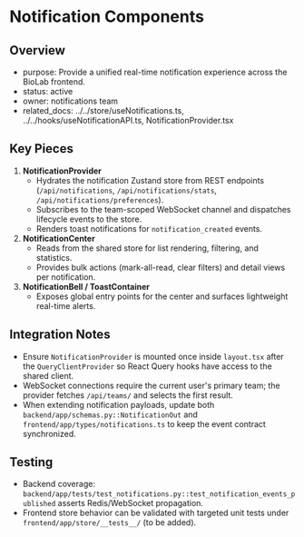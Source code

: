 # Notification Components

## Overview
- purpose: Provide a unified real-time notification experience across the BioLab frontend.
- status: active
- owner: notifications team
- related_docs: ../../store/useNotifications.ts, ../../hooks/useNotificationAPI.ts, NotificationProvider.tsx

## Key Pieces
1. **NotificationProvider**
   - Hydrates the notification Zustand store from REST endpoints (`/api/notifications`, `/api/notifications/stats`, `/api/notifications/preferences`).
   - Subscribes to the team-scoped WebSocket channel and dispatches lifecycle events to the store.
   - Renders toast notifications for `notification_created` events.
2. **NotificationCenter**
   - Reads from the shared store for list rendering, filtering, and statistics.
   - Provides bulk actions (mark-all-read, clear filters) and detail views per notification.
3. **NotificationBell / ToastContainer**
   - Exposes global entry points for the center and surfaces lightweight real-time alerts.

## Integration Notes
- Ensure `NotificationProvider` is mounted once inside `layout.tsx` after the `QueryClientProvider` so React Query hooks have access to the shared client.
- WebSocket connections require the current user's primary team; the provider fetches `/api/teams/` and selects the first result.
- When extending notification payloads, update both `backend/app/schemas.py::NotificationOut` and `frontend/app/types/notifications.ts` to keep the event contract synchronized.

## Testing
- Backend coverage: `backend/app/tests/test_notifications.py::test_notification_events_published` asserts Redis/WebSocket propagation.
- Frontend store behavior can be validated with targeted unit tests under `frontend/app/store/__tests__/` (to be added).
